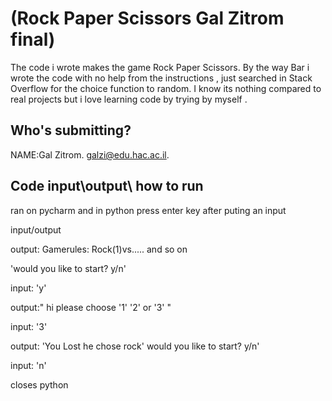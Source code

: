 

# (Rock Paper Scissors Gal Zitrom final)
The code i wrote makes the game Rock Paper Scissors.
By the way Bar i wrote the code with no help from the instructions , just searched in Stack Overflow for the choice function to random.
I know its nothing compared to real projects but i love learning code by trying by myself .

  

## Who's submitting?
NAME:Gal Zitrom. galzi@edu.hac.ac.il.


## Code input\output\ how to run
 
 ran on pycharm and in python 
 press enter key after puting an input 
 
 input/output
 
 
 output:
 Gamerules:
 Rock(1)vs..... and so on
 
'would you like to start? y/n'

input: 'y'
 
 output:" hi please choose '1' '2' or '3' "

input: '3'
 
 output: 'You Lost he chose rock'
 would you like to start? y/n'

input: 'n'

closes python



